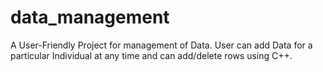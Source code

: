 # data_management
A User-Friendly Project for management of Data. User can add Data for a particular Individual at any time and can add/delete rows using C++.
